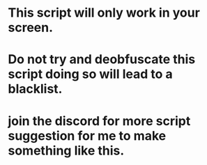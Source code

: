 # This script will only work in your screen. 
# Do not try and deobfuscate this script doing so will lead to a blacklist.
# join the discord for more script suggestion for me to make something like this. 

